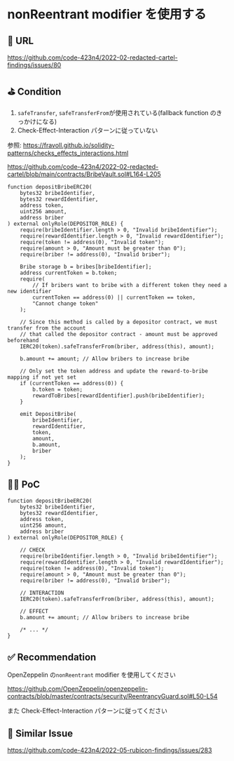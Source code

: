 # nonReentrant modifier を使用する

## 🔗 URL

https://github.com/code-423n4/2022-02-redacted-cartel-findings/issues/80

## ⛳️ Condition

1. `safeTransfer`, `safeTransferFrom`が使用されている(fallback function のきっかけになる)
2. Check-Effect-Interaction パターンに従っていない

参照: https://fravoll.github.io/solidity-patterns/checks_effects_interactions.html

https://github.com/code-423n4/2022-02-redacted-cartel/blob/main/contracts/BribeVault.sol#L164-L205

```
function depositBribeERC20(
    bytes32 bribeIdentifier,
    bytes32 rewardIdentifier,
    address token,
    uint256 amount,
    address briber
) external onlyRole(DEPOSITOR_ROLE) {
    require(bribeIdentifier.length > 0, "Invalid bribeIdentifier");
    require(rewardIdentifier.length > 0, "Invalid rewardIdentifier");
    require(token != address(0), "Invalid token");
    require(amount > 0, "Amount must be greater than 0");
    require(briber != address(0), "Invalid briber");

    Bribe storage b = bribes[bribeIdentifier];
    address currentToken = b.token;
    require(
        // If bribers want to bribe with a different token they need a new identifier
        currentToken == address(0) || currentToken == token,
        "Cannot change token"
    );

    // Since this method is called by a depositor contract, we must transfer from the account
    // that called the depositor contract - amount must be approved beforehand
    IERC20(token).safeTransferFrom(briber, address(this), amount);

    b.amount += amount; // Allow bribers to increase bribe

    // Only set the token address and update the reward-to-bribe mapping if not yet set
    if (currentToken == address(0)) {
        b.token = token;
        rewardToBribes[rewardIdentifier].push(bribeIdentifier);
    }

    emit DepositBribe(
        bribeIdentifier,
        rewardIdentifier,
        token,
        amount,
        b.amount,
        briber
    );
}
```

## 👨‍💻 PoC

```
function depositBribeERC20(
    bytes32 bribeIdentifier,
    bytes32 rewardIdentifier,
    address token,
    uint256 amount,
    address briber
) external onlyRole(DEPOSITOR_ROLE) {

    // CHECK
    require(bribeIdentifier.length > 0, "Invalid bribeIdentifier");
    require(rewardIdentifier.length > 0, "Invalid rewardIdentifier");
    require(token != address(0), "Invalid token");
    require(amount > 0, "Amount must be greater than 0");
    require(briber != address(0), "Invalid briber");

    // INTERACTION
    IERC20(token).safeTransferFrom(briber, address(this), amount);

    // EFFECT
    b.amount += amount; // Allow bribers to increase bribe

    /* ... */
}
```

## ✅ Recommendation

OpenZeppelin の`nonReentrant` modifier を使用してください

https://github.com/OpenZeppelin/openzeppelin-contracts/blob/master/contracts/security/ReentrancyGuard.sol#L50-L54

また Check-Effect-Interaction パターンに従ってください

## 👬 Similar Issue

https://github.com/code-423n4/2022-05-rubicon-findings/issues/283
